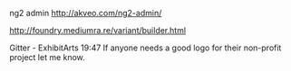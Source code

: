 ng2 admin
http://akveo.com/ng2-admin/

http://foundry.mediumra.re/variant/builder.html

Gitter - ExhibitArts 19:47 If anyone needs a good logo for their non-profit project let me know.
